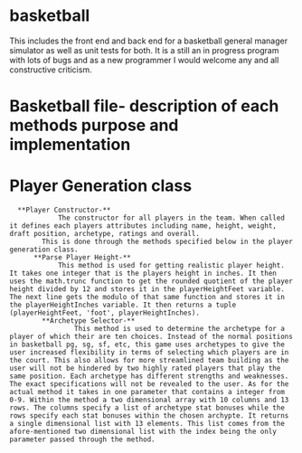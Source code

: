 # basketball
This includes the front end and back end for a basketball general manager simulator as well as unit tests for both.
It is a still an in progress program with lots of bugs and as a new programmer I would welcome any and all constructive criticism.
# Basketball file- description of each methods purpose and implementation 
  # Player Generation class
      **Player Constructor-**
				The constructor for all players in the team. When called it defines each players attributes including name, height, weight, draft position, archetype, ratings and overall.
			This is done through the methods specified below in the player generation class.
 		  **Parse Player Height-**
				This method is used for getting realistic player height. It takes one integer that is the players height in inches. It then uses the math.trunc function to get the rounded quotient of the player height divided by 12 and stores it in the playerHeightFeet variable. The next line gets the modulo of that same function and stores it in the playerHeightInches variable. It then returns a tuple (playerHeightFeet, 'foot', playerHeightInches).
			**Archetype Selector-**
					This method is used to determine the archetype for a player of which their are ten choices. Instead of the normal positions in basketball pg, sg, sf, etc, this game uses archetypes to give the user increased flexibility in terms of selecting which players are in the court. This also allows for more streamlined team building as the user will not be hindered by two highly rated players that play the same position. Each archetype has different strengths and weaknesses. The exact specifications will not be revealed to the user. As for the actual method it takes in one parameter that contains a integer from 0-9. Within the method a two dimensional array with 10 columns and 13 rows. The columns specify a list of archetype stat bonuses while the rows specify each stat bonuses within the chosen archypte. It returns a single dimensional list with 13 elements. This list comes from the afore-mentioned two dimensional list with the index being the only parameter passed through the method. 
				
				
